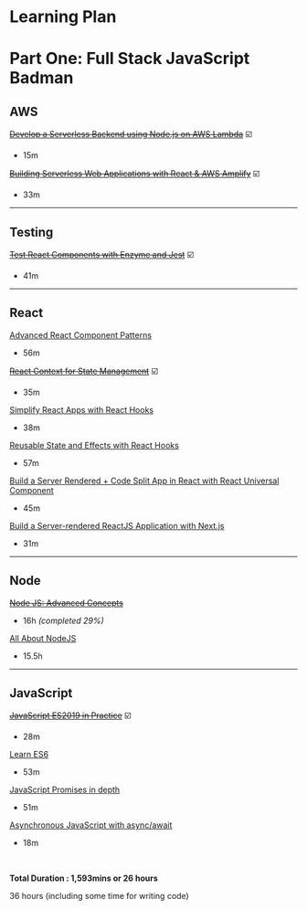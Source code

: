 # Learning Plan

# Part One: Full Stack JavaScript Badman

## AWS

~~[Develop a Serverless Backend using Node.js on AWS Lambda](https://egghead.io/courses/develop-a-serverless-backend-using-node-js-on-aws-lambda)~~ ☑️

- 15m

~~[Building Serverless Web Applications with React & AWS Amplify](https://egghead.io/courses/building-serverless-web-applications-with-react-aws-amplify)~~ ☑️

- 33m

---

## Testing

~~[Test React Components with Enzyme and Jest](https://egghead.io/courses/test-react-components-with-enzyme-and-jest)~~ ☑️

- 41m️
---
## React

[Advanced React Component Patterns](https://egghead.io/courses/advanced-react-component-patterns)

- 56m

~~[React Context for State Management](https://egghead.io/courses/react-context-for-state-management)~~ ☑️️

- 35m

[Simplify React Apps with React Hooks](https://egghead.io/courses/simplify-react-apps-with-react-hooks)

- 38m

[Reusable State and Effects with React Hooks](https://egghead.io/courses/reusable-state-and-effects-with-react-hooks)

- 57m

[Build a Server Rendered + Code Split App in React with React Universal Component](https://egghead.io/courses/build-a-server-rendered-code-split-app-in-react-with-react-universal-component)

- 45m

[Build a Server-rendered ReactJS Application with Next.js](https://egghead.io/courses/build-a-server-rendered-reactjs-application-with-next-js)

- 31m
---
## Node

~~[Node JS: Advanced Concepts](https://relxlearning.udemy.com/advanced-node-for-developers/)~~
- 16h
*(completed 29%)*

[All About NodeJS](https://relxlearning.udemy.com/course/all-about-nodejs/) 

- 15.5h
---
## JavaScript

~~[JavaScript ES2019 in Practice](https://egghead.io/courses/javascript-es2019-in-practice)~~ ☑️️

- 28m

[Learn ES6](https://egghead.io/courses/learn-es6-ecmascript-2015)

- 53m 

[JavaScript Promises in depth](https://egghead.io/courses/javascript-promises-in-depth)

- 51m

[Asynchronous JavaScript with async/await](https://egghead.io/courses/asynchronous-javascript-with-async-await)

- 18m


<br />

**Total Duration : 1,593mins or 26 hours**

36 hours (including some time for writing code)

<br />


